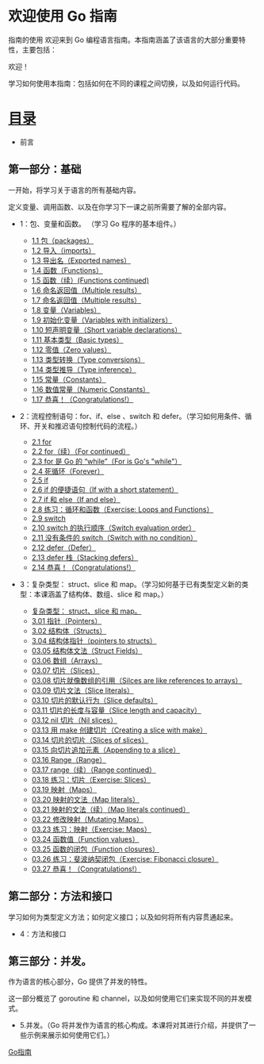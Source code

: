 # 欢迎使用 Go 指南

指南的使用
欢迎来到 Go 编程语言指南。本指南涵盖了该语言的大部分重要特性，主要包括：

欢迎！

学习如何使用本指南：包括如何在不同的课程之间切换，以及如何运行代码。

# [目录](https://github.com/gnefiy/go-zh/blob/master/tour/directory.md)

* 前言

## 第一部分：基础

一开始，将学习关于语言的所有基础内容。

定义变量、调用函数、以及在你学习下一课之前所需要了解的全部内容。

* 1：包、变量和函数。 （学习 Go 程序的基本组件。）
	* [1.1 包（packages）](https://github.com/gnefiy/go-zh/blob/master/tour/basics/01.01.md)
	* [1.2 导入（imports）](https://github.com/gnefiy/go-zh/blob/master/tour/basics/01.02.md)
	* [1.3 导出名（Exported names）](https://github.com/gnefiy/go-zh/blob/master/tour/basics/01.03.md)
	* [1.4 函数（Functions）](https://github.com/gnefiy/go-zh/blob/master/tour/basics/01.04.md)
	* [1.5 函数（续）(Functions continued)](https://github.com/gnefiy/go-zh/blob/master/tour/basics/01.05.md)
	* [1.6 命名返回值（Multiple results）](https://github.com/gnefiy/go-zh/blob/master/tour/basics/01.06.md)
	* [1.7 命名返回值（Multiple results）](https://github.com/gnefiy/go-zh/blob/master/tour/basics/01.07.md)
	* [1.8 变量（Variables）](https://github.com/gnefiy/go-zh/blob/master/tour/basics/01.08.md)
	* [1.9 初始化变量（Variables with initializers）](https://github.com/gnefiy/go-zh/blob/master/tour/basics/01.09.md)
	* [1.10 短声明变量（Short variable declarations）](https://github.com/gnefiy/go-zh/blob/master/tour/basics/01.10.md)
	* [1.11 基本类型（Basic types）](https://github.com/gnefiy/go-zh/blob/master/tour/basics/01.11.md)
	* [1.12 零值（Zero values）](https://github.com/gnefiy/go-zh/blob/master/tour/basics/01.12.md)
	* [1.13 类型转换（Type conversions）](https://github.com/gnefiy/go-zh/blob/master/tour/basics/01.13.md)
	* [1.14 类型推导（Type inference）](https://github.com/gnefiy/go-zh/blob/master/tour/basics/01.14.md)
	* [1.15 常量（Constants）](https://github.com/gnefiy/go-zh/blob/master/tour/basics/01.15.md)
	* [1.16 数值常量（Numeric Constants）](https://github.com/gnefiy/go-zh/blob/master/tour/basics/01.16.md)
	* [1.17 恭喜！（Congratulations!）](https://github.com/gnefiy/go-zh/blob/master/tour/basics/01.17.md)

* 2：流程控制语句：for、if、else 、switch 和 defer。（学习如何用条件、循环、开关和推迟语句控制代码的流程。）
	* [2.1 for](https://github.com/gnefiy/go-zh/blob/master/tour/flowcontrol/02.01.md)
	* [2.2 for（续）（For continued）](https://github.com/gnefiy/go-zh/blob/master/tour/flowcontrol/02.02.md)
	* [2.3 for 是 Go 的 “while”（For is Go's "while"）](https://github.com/gnefiy/go-zh/blob/master/tour/flowcontrol/02.03.md)
	* [2.4 死循环（Forever）](https://github.com/gnefiy/go-zh/blob/master/tour/flowcontrol/02.04.md)
	* [2.5 if](https://github.com/gnefiy/go-zh/blob/master/tour/flowcontrol/02.05.md)
	* [2.6 if 的便捷语句（If with a short statement）](https://github.com/gnefiy/go-zh/blob/master/tour/flowcontrol/02.06.md)
	* [2.7 if 和 else（If and else）](https://github.com/gnefiy/go-zh/blob/master/tour/flowcontrol/02.07.md)
	* [2.8 练习：循环和函数（Exercise: Loops and Functions）](https://github.com/gnefiy/go-zh/blob/master/tour/flowcontrol/02.08.md)
	* [2.9 switch](https://github.com/gnefiy/go-zh/blob/master/tour/flowcontrol/02.09.md)
	* [2.10 switch 的执行顺序（Switch evaluation order）](https://github.com/gnefiy/go-zh/blob/master/tour/flowcontrol/02.10.md)
	* [2.11 没有条件的 switch（Switch with no condition）](https://github.com/gnefiy/go-zh/blob/master/tour/flowcontrol/02.11.md)
	* [2.12 defer（Defer）](https://github.com/gnefiy/go-zh/blob/master/tour/flowcontrol/02.12.md)
	* [2.13 defer 栈（Stacking defers）](https://github.com/gnefiy/go-zh/blob/master/tour/flowcontrol/02.13.md)
	* [2.14 恭喜！（Congratulations!）](https://github.com/gnefiy/go-zh/blob/master/tour/flowcontrol/02.14.md)

* 3：复杂类型： struct、slice 和 map。（学习如何基于已有类型定义新的类型：本课涵盖了结构体、数组、slice 和 map。）
  * [复杂类型： struct、slice 和 map。](https://github.com/gnefiy/go-zh/blob/master/tour/moretypes/03.00.md)
  * [3.01 指针（Pointers）](https://github.com/gnefiy/go-zh/blob/master/tour/moretypes/03.01.md)
  * [3.02 结构体（Structs）](https://github.com/gnefiy/go-zh/blob/master/tour/moretypes/03.02.md)
  * [3.04 结构体指针（pointers to structs）](https://github.com/gnefiy/go-zh/blob/master/tour/moretypes/03.04.md)
  * [03.05 结构体文法（Struct Fields）](https://github.com/gnefiy/go-zh/blob/master/tour/moretypes/03.05.md)
  * [03.06 数组（Arrays）](https://github.com/gnefiy/go-zh/blob/master/tour/moretypes/03.06.md)
  * [03.07 切片（Slices）](https://github.com/gnefiy/go-zh/blob/master/tour/moretypes/03.07.md)
  * [03.08 切片就像数组的引用（Silces are like references to arrays）](https://github.com/gnefiy/go-zh/blob/master/tour/moretypes/03.08.md)
  * [03.09 切片文法（Slice literals）](https://github.com/gnefiy/go-zh/blob/master/tour/moretypes/03.09.md)
  * [03.10 切片的默认行为（Slice defaults）](https://github.com/gnefiy/go-zh/blob/master/tour/moretypes/03.10.md)
  * [03.11 切片的长度与容量（Slice length and capacity）](https://github.com/gnefiy/go-zh/blob/master/tour/moretypes/03.11.md)
  * [03.12 nil 切片（Nil slices）](https://github.com/gnefiy/go-zh/blob/master/tour/moretypes/03.12.md)
  * [03.13 用 make 创建切片（Creating a slice with make）](https://github.com/gnefiy/go-zh/blob/master/tour/moretypes/03.13.md)
  * [03.14 切片的切片（Slices of slices）](https://github.com/gnefiy/go-zh/blob/master/tour/moretypes/03.14.md)
  * [03.15 向切片追加元素（Appending to a slice）](https://github.com/gnefiy/go-zh/blob/master/tour/moretypes/03.15.md)
  * [03.16 Range（Range）](https://github.com/gnefiy/go-zh/blob/master/tour/moretypes/03.16.md)
  * [03.17 range（续）（Range continued）](https://github.com/gnefiy/go-zh/blob/master/tour/moretypes/03.17.md)
  * [03.18 练习：切片（Exercise: Slices）](https://github.com/gnefiy/go-zh/blob/master/tour/moretypes/03.18.md)
  * [03.19 映射（Maps）](https://github.com/gnefiy/go-zh/blob/master/tour/moretypes/03.19.md)
  * [03.20 映射的文法（Map literals）](https://github.com/gnefiy/go-zh/blob/master/tour/moretypes/03.20.md)
  * [03.21 映射的文法（续）（Map literals continued）](https://github.com/gnefiy/go-zh/blob/master/tour/moretypes/03.21.md)
  * [03.22 修改映射（Mutating Maps）](https://github.com/gnefiy/go-zh/blob/master/tour/moretypes/03.22.md)
  * [03.23 练习：映射（Exercise: Maps）](https://github.com/gnefiy/go-zh/blob/master/tour/moretypes/03.23.md)
  * [03.24 函数值（Function values）](https://github.com/gnefiy/go-zh/blob/master/tour/moretypes/03.24.md)
  * [03.25 函数的闭包（Function closures）](https://github.com/gnefiy/go-zh/blob/master/tour/moretypes/03.25.md)
  * [03.26 练习：斐波纳契闭包（Exercise: Fibonacci closure）](https://github.com/gnefiy/go-zh/blob/master/tour/moretypes/03.26.md)
  * [03.27 恭喜！（Congratulations!）](https://github.com/gnefiy/go-zh/blob/master/tour/moretypes/03.27.md)

## 第二部分：方法和接口

学习如何为类型定义方法；如何定义接口；以及如何将所有内容贯通起来。

* 4：方法和接口

## 第三部分：并发。

作为语言的核心部分，Go 提供了并发的特性。

这一部分概览了 goroutine 和 channel，以及如何使用它们来实现不同的并发模式。

* 5.并发。（Go 将并发作为语言的核心构成。本课将对其进行介绍，并提供了一些示例来展示如何使用它们。）


[Go指南](https://tour.go-zh.org/list)
